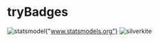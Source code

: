 # tryBadges
![statsmodel](https://www.statsmodels.org/stable/_images/statsmodels-logo-v2-horizontal.svg){"www.statsmodels.org"}
![silverkite](https://upload.wikimedia.org/wikipedia/commons/8/81/LinkedIn_icon.svg)
